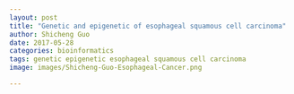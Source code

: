 ```yaml
---
layout: post
title: "Genetic and epigenetic of esophageal squamous cell carcinoma"
author: Shicheng Guo
date: 2017-05-28
categories: bioinformatics
tags: genetic epigenetic esophageal squamous cell carcinoma
image: images/Shicheng-Guo-Esophageal-Cancer.png

---
```

